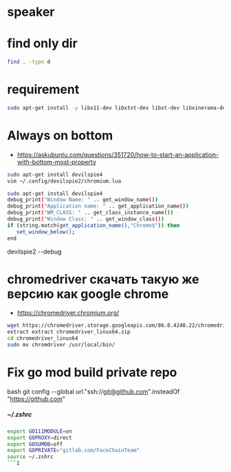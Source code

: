 # speaker

# find only dir

```bash
find . -type d
```

# requirement

```bash
sudo apt-get install -y libx11-dev libxtst-dev libxt-dev libxinerama-dev libx11-xcb-dev libxkbcommon-dev libxkbcommon-x11-dev libxkbfile-dev
```

# Always on bottom
- https://askubuntu.com/questions/351720/how-to-start-an-application-with-bottom-most-property
```bash
sudo apt-get install devilspie4
vim ~/.config/devilspie2/chromium.lua
```

```bash
sudo apt-get install devilspie4
debug_print("Window Name: " .. get_window_name())
debug_print("Application name: " .. get_application_name())
debug_print("WM_CLASS: " .. get_class_instance_name())
debug_print("Window Class: " .. get_window_class())
if (string.match(get_application_name(),"Chrome$")) then
   set_window_below();
end
```

devilspie2 --debug

# chromedriver скачать такую же версию как google chrome

- https://chromedriver.chromium.org/
```bash
wget https://chromedriver.storage.googleapis.com/86.0.4240.22/chromedriver_linux64.zip
extract extract chromedriver_linux64.zip
cd chromedriver_linux64
sudo mv chromdriver /usr/local/bin/
```
# Fix go mod build private repo

bash
git config --global url."ssh://git@github.com".insteadOf "https://github.com"

##### ~/.zshrc
```bash
export GO111MODULE=on
export GOPROXY=direct
export GOSUMDB=off
export GOPRIVATE="gitlab.com/FaceChainTeam"
source ~/.zshrc
```1
